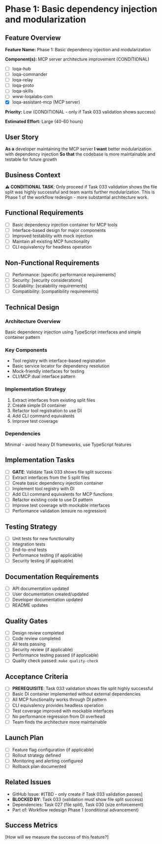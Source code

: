 # Phase 1: Basic dependency injection and modularization

## Feature Overview
**Feature Name:** Phase 1: Basic dependency injection and modularization

**Component(s):** MCP server architecture improvement (CONDITIONAL)
- [ ] loqa-hub
- [ ] loqa-commander  
- [ ] loqa-relay
- [ ] loqa-proto
- [ ] loqa-skills
- [ ] www-loqalabs-com
- [x] loqa-assistant-mcp (MCP server)

**Priority:** Low (CONDITIONAL - only if Task 033 validation shows success)

**Estimated Effort:** Large (40-60 hours)

## User Story
**As a** developer maintaining the MCP server
**I want** better modularization with dependency injection
**So that** the codebase is more maintainable and testable for future growth

## Business Context
**⚠️ CONDITIONAL TASK**: Only proceed if Task 033 validation shows the file split was highly successful and team wants further modularization. This is Phase 1 of the workflow redesign - more substantial architecture work.

## Functional Requirements
- [ ] Basic dependency injection container for MCP tools
- [ ] Interface-based design for major components
- [ ] Improved testability with mock injection
- [ ] Maintain all existing MCP functionality
- [ ] CLI equivalency for headless operation

## Non-Functional Requirements
- [ ] Performance: [specific performance requirements]
- [ ] Security: [security considerations]
- [ ] Scalability: [scalability requirements]
- [ ] Compatibility: [compatibility requirements]

## Technical Design
### Architecture Overview
Basic dependency injection using TypeScript interfaces and simple container pattern

### Key Components
- Tool registry with interface-based registration
- Basic service locator for dependency resolution
- Mock-friendly interfaces for testing
- CLI/MCP dual interface pattern

### Implementation Strategy
1. Extract interfaces from existing split files
2. Create simple DI container
3. Refactor tool registration to use DI
4. Add CLI command equivalents
5. Improve test coverage

### Dependencies
Minimal - avoid heavy DI frameworks, use TypeScript features

## Implementation Tasks
- [ ] **GATE**: Validate Task 033 shows file split success
- [ ] Extract interfaces from the 5 split files
- [ ] Create basic dependency injection container
- [ ] Implement tool registry with DI
- [ ] Add CLI command equivalents for MCP functions
- [ ] Refactor existing code to use DI pattern
- [ ] Improve test coverage with mockable interfaces
- [ ] Performance validation (ensure no regression)

## Testing Strategy
- [ ] Unit tests for new functionality
- [ ] Integration tests
- [ ] End-to-end tests
- [ ] Performance testing (if applicable)
- [ ] Security testing (if applicable)

## Documentation Requirements
- [ ] API documentation updated
- [ ] User documentation created/updated
- [ ] Developer documentation updated
- [ ] README updates

## Quality Gates
- [ ] Design review completed
- [ ] Code review completed
- [ ] All tests passing
- [ ] Security review (if applicable)
- [ ] Performance testing passed (if applicable)
- [ ] Quality check passed: `make quality-check`

## Acceptance Criteria
- [ ] **PREREQUISITE**: Task 033 validation shows file split highly successful
- [ ] Basic DI container implemented without external dependencies
- [ ] All MCP functionality works through DI pattern
- [ ] CLI equivalency provides headless operation
- [ ] Test coverage improved with mockable interfaces
- [ ] No performance regression from DI overhead
- [ ] Team finds the architecture more maintainable

## Launch Plan
- [ ] Feature flag configuration (if applicable)
- [ ] Rollout strategy defined
- [ ] Monitoring and alerting configured
- [ ] Rollback plan documented

## Related Issues
- GitHub Issue: #[TBD - only create if Task 033 validation passes]
- **BLOCKED BY**: Task 033 (validation must show file split success)
- Dependencies: Task 027 (file split), Task 030 (size enforcement)
- Part of: Workflow redesign Phase 1 (conditional advancement)

## Success Metrics
[How will we measure the success of this feature?]